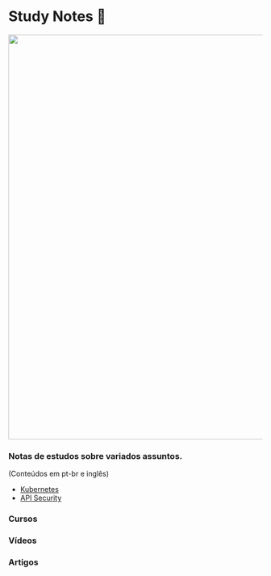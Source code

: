 # Study Notes :dizzy:	

<p align="center">  
<img src="https://user-images.githubusercontent.com/37185061/150125052-5b8c681c-0a0e-45d3-9e3d-c2eee72230b0.png" width="802" />
</p>


### Notas de estudos sobre variados assuntos. 

(Conteúdos em pt-br e inglês)

- [Kubernetes](https://github.com/wh0isdxk/StudyNotes/tree/main/Kubernetes)
- [API Security](https://github.com/wh0isdxk/StudyNotes/tree/main/API)



### Cursos 


### Vídeos 


### Artigos 
